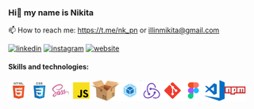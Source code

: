 ### Hi👋 my name is Nikita

📫 How to reach me: https://t.me/nk_pn or illinmikita@gmail.com 


[<img src='https://cdn.jsdelivr.net/npm/simple-icons@3.0.1/icons/linkedin.svg' alt='linkedin' height='40'>](https://www.linkedin.com/in/nikita-ilin-925548196) [<img src='https://cdn.jsdelivr.net/npm/simple-icons@3.0.1/icons/instagram.svg' alt='instagram' height='40'>](https://www.instagram.com/nk_pn/)  [<img src='https://cdn.jsdelivr.net/npm/simple-icons@3.0.1/icons/icloud.svg' alt='website' height='40'>](https://soundcloud.com/user-996500162)  



#### Skills and technologies:
  <p><a href="https://en.wikipedia.org/wiki/HTML" rel="nofollow"><img align="left" src="https://raw.githubusercontent.com/Maryna-Skrypnyk/readme-icons/main/language_and_tools/square/html/html.svg" alt="html5" height="42px" style="max-width: 100%;"></a>
<a href="https://en.wikipedia.org/wiki/CSS" rel="nofollow"><img align="left" src="https://raw.githubusercontent.com/Maryna-Skrypnyk/readme-icons/main/language_and_tools/square/css/css.svg" alt="css3" height="42px" style="max-width: 100%;"></a>
<a href="https://sass-lang.com/" rel="nofollow"><img align="left" src="https://raw.githubusercontent.com/Maryna-Skrypnyk/readme-icons/main/language_and_tools/square/sass/sass.svg" alt="sass" height="42px" style="max-width: 100%;"></a>
<a href="https://developer.mozilla.org/en-US/docs/Web/JavaScript" rel="nofollow"><img align="left" src="https://raw.githubusercontent.com/Maryna-Skrypnyk/readme-icons/main/language_and_tools/square/javascript/javascript.svg" alt="JavaScript" height="42px" style="max-width: 100%;"></a>
<a href="https://parceljs.org/" rel="nofollow"><img align="left" src="https://raw.githubusercontent.com/Maryna-Skrypnyk/readme-icons/main/language_and_tools/square/parcel/parcel.svg" alt="parcel" height="42px" style="max-width: 100%;"></a>
<a href="https://webpack.js.org" rel="nofollow"><img align="left" src="https://raw.githubusercontent.com/Maryna-Skrypnyk/readme-icons/main/language_and_tools/square/webpack/webpack.svg" alt="webpack" height="42px" style="max-width: 100%;"></a>
<a href="https://reactjs.org/" rel="nofollow"><img align="left" src="https://raw.githubusercontent.com/Maryna-Skrypnyk/readme-icons/main/language_and_tools/square/react/react.svg" alt="React" height="2px" style="max-width: 100%;"></a>
<a href="https://redux.js.org/" rel="nofollow"><img align="left" src="https://raw.githubusercontent.com/Maryna-Skrypnyk/readme-icons/main/language_and_tools/square/redux/redux.svg" alt="Redux" height="42px" style="max-width: 100%;"></a>
<a href="https://git-scm.com/" rel="nofollow"><img align="left" src="https://raw.githubusercontent.com/Maryna-Skrypnyk/readme-icons/main/language_and_tools/square/git-scm/git-scm.svg" alt="git" height="42px" style="max-width: 100%;"></a>
<a href="https://www.figma.com/" rel="nofollow"><img align="left" src="https://raw.githubusercontent.com/Maryna-Skrypnyk/readme-icons/main/language_and_tools/square/figma/figma.svg" alt="figma" height="42px" style="max-width: 100%;"></a>
<a href="https://code.visualstudio.com/" rel="nofollow"><img align="left" src="https://raw.githubusercontent.com/Maryna-Skrypnyk/readme-icons/main/language_and_tools/square/vsc/vsc.svg" alt="visual studio code" height="42px" style="max-width: 100%;"></a>
<a href="https://www.npmjs.com/" rel="nofollow"><img align="left" src="https://raw.githubusercontent.com/Maryna-Skrypnyk/readme-icons/main/language_and_tools/square/npm/npm.svg" alt="npm" height="42px" style="max-width: 100%;"></a></p>

